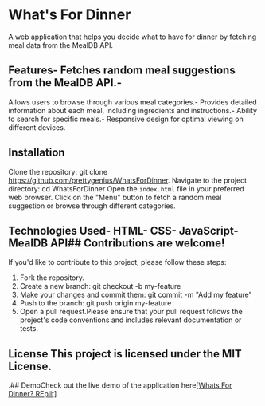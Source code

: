 # What's For Dinner

A web application that helps you decide what to have for dinner by fetching meal data from the MealDB API.

## Features- Fetches random meal suggestions from the MealDB API.- 
Allows users to browse through various meal categories.- 
Provides detailed information about each meal, including ingredients and instructions.- 
Ability to search for specific meals.-
Responsive design for optimal viewing on different devices.

## Installation
Clone the repository: git clone https://github.com/prettygenius/WhatsForDinner.
Navigate to the project directory: cd WhatsForDinner 
Open the `index.html` file in your preferred web browser.
Click on the "Menu" button to fetch a random meal suggestion or browse through different categories.

## Technologies Used- HTML- CSS- JavaScript- MealDB API## Contributions are welcome! 
If you'd like to contribute to this project, please follow these steps:
1. Fork the repository.
2. Create a new branch: git checkout -b my-feature
3. Make your changes and commit them: git commit -m "Add my feature"
4. Push to the branch: git push origin my-feature
5. Open a pull request.Please ensure that your pull request follows the project's code conventions and includes relevant documentation or tests.

## License This project is licensed under the MIT License. 

.## DemoCheck out the live demo of the application here[[Whats For Dinner? REplit]](https://replit.com/@prettygenius/WhatsForDinner)
